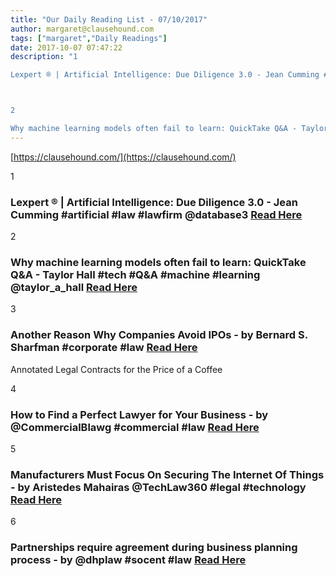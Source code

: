 ```yaml
---
title: "Our Daily Reading List - 07/10/2017"
author: margaret@clausehound.com
tags: ["margaret","Daily Readings"]
date: 2017-10-07 07:47:22
description: "1

Lexpert ® | Artificial Intelligence: Due Diligence 3.0 - Jean Cumming #artificial #law #lawfirm @database3 Read Here



2

Why machine learning models often fail to learn: QuickTake Q&A - Taylor H..."
---
```


[https://clausehound.com/](https://clausehound.com/)

1

### Lexpert ® | Artificial Intelligence: Due Diligence 3.0 - Jean Cumming #artificial #law #lawfirm @database3 [Read Here](http://www.lexpert.ca/article/due-diligence-30/?p=&amp;sitecode=lex)

2

### Why machine learning models often fail to learn: QuickTake Q&A - Taylor Hall #tech #Q&A #machine #learning @taylor_a_hall [Read Here](https://www.bloomberg.com/professional/blog/machine-learning-models-often-fail-learn-quicktake-qa/)

3

### Another Reason Why Companies Avoid IPOs - by Bernard S. Sharfman #corporate #law [Read Here](https://goo.gl/87u9zL)

Annotated Legal Contracts
for the Price of a Coffee

4

### How to Find a Perfect Lawyer for Your Business - by @CommercialBlawg #commercial #law [Read Here](https://goo.gl/Pi6NhH)

5

### Manufacturers Must Focus On Securing The Internet Of Things - by Aristedes Mahairas @TechLaw360 #legal #technology  [Read Here](https://goo.gl/qHTSMG)

6

### Partnerships require agreement during business planning process - by @dhplaw #socent #law [Read Here](https://goo.gl/EuMeZy)